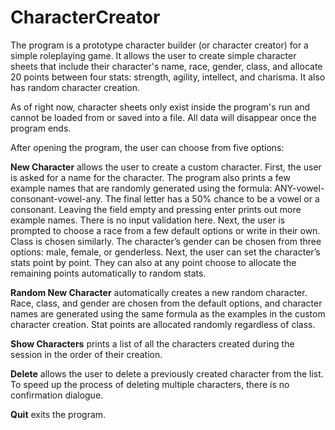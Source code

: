 # CharacterCreator

The program is a prototype character builder (or character creator) for a simple roleplaying game. It allows the user to create simple character sheets that include their character's name, race, gender, class, and allocate 20 points between four stats: strength, agility, intellect, and charisma. It also has random character creation.

As of right now, character sheets only exist inside the program's run and cannot be loaded from or saved into a file. All data will disappear once the program ends.

After opening the program, the user can choose from five options:

<b>New Character</b> allows the user to create a custom character. First, the user is asked for a name for the character. The program also prints a few example names that are randomly generated using the formula: ANY-vowel-consonant-vowel-any. The final letter has a 50% chance to be a vowel or a consonant. Leaving the field empty and pressing enter prints out more example names. There is no input validation here. Next, the user is prompted to choose a race from a few default options or write in their own. Class is chosen similarly. The character’s gender can be chosen from three options: male, female, or genderless. Next, the user can set the character’s stats point by point. They can also at any point choose to allocate the remaining points automatically to random stats.

<b>Random New Character</b> automatically creates a new random character. Race, class, and gender are chosen from the default options, and character names are generated using the same formula as the examples in the custom character creation. Stat points are allocated randomly regardless of class.

<b>Show Characters</b> prints a list of all the characters created during the session in the order of their creation.

<b>Delete</b> allows the user to delete a previously created character from the list. To speed up the process of deleting multiple characters, there is no confirmation dialogue.

<b>Quit</b> exits the program.
